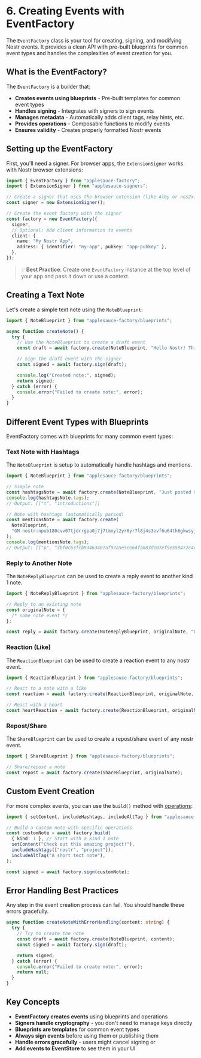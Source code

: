 # 6. Creating Events with EventFactory

The `EventFactory` class is your tool for creating, signing, and modifying Nostr events. It provides a clean API with pre-built blueprints for common event types and handles the complexities of event creation for you.

## What is the EventFactory?

The `EventFactory` is a builder that:

- **Creates events using blueprints** - Pre-built templates for common event types
- **Handles signing** - Integrates with signers to sign events
- **Manages metadata** - Automatically adds client tags, relay hints, etc.
- **Provides operations** - Composable functions to modify events
- **Ensures validity** - Creates properly formatted Nostr events

## Setting up the EventFactory

First, you'll need a signer. For browser apps, the `ExtensionSigner` works with Nostr browser extensions:

```typescript
import { EventFactory } from "applesauce-factory";
import { ExtensionSigner } from "applesauce-signers";

// Create a signer that uses the browser extension (like Alby or nos2x)
const signer = new ExtensionSigner();

// Create the event factory with the signer
const factory = new EventFactory({
  signer,
  // Optional: Add client information to events
  client: {
    name: "My Nostr App",
    address: { identifier: "my-app", pubkey: "app-pubkey" },
  },
});
```

> 💡 **Best Practice**: Create one `EventFactory` instance at the top level of your app and pass it down or use a context.

## Creating a Text Note

Let's create a simple text note using the `NoteBlueprint`:

```typescript
import { NoteBlueprint } from "applesauce-factory/blueprints";

async function createNote() {
  try {
    // Use the NoteBlueprint to create a draft event
    const draft = await factory.create(NoteBlueprint, "Hello Nostr! This is my first note. #introductions");

    // Sign the draft event with the signer
    const signed = await factory.sign(draft);

    console.log("Created note:", signed);
    return signed;
  } catch (error) {
    console.error("Failed to create note:", error);
  }
}
```

## Different Event Types with Blueprints

EventFactory comes with blueprints for many common event types:

### Text Note with Hashtags

The `NoteBlueprint` is setup to automatically handle hashtags and mentions.

```typescript
import { NoteBlueprint } from "applesauce-factory/blueprints";

// Simple note
const hashtagsNote = await factory.create(NoteBlueprint, "Just posted my first note! #introductions");
console.log(hashtagsNote.tags);
// Output: [["t", "introductions"]]

// Note with hashtags (automatically parsed)
const mentionsNote = await factory.create(
  NoteBlueprint,
  "GM nostr:npub180cvv07tjdrrgpa0j7j7tmnyl2yr6yr7l8j4s3evf6u64th6gkwsyjh6w6",
);
console.log(mentionsNote.tags);
// Output: [["p", "3bf0c63fcb93463407af97a5e5ee64fa883d107ef9e558472c4eb9aaaefa459d"]]
```

### Reply to Another Note

The `NoteReplyBlueprint` can be used to create a reply event to another kind 1 note.

```typescript
import { NoteReplyBlueprint } from "applesauce-factory/blueprints";

// Reply to an existing note
const originalNote = {
  /* some note event */
};

const reply = await factory.create(NoteReplyBlueprint, originalNote, "Great point! I totally disagree.");
```

### Reaction (Like)

The `ReactionBlueprint` can be used to create a reaction event to any nostr event.

```typescript
import { ReactionBlueprint } from "applesauce-factory/blueprints";

// React to a note with a like
const reaction = await factory.create(ReactionBlueprint, originalNote, "+");

// React with a heart
const heartReaction = await factory.create(ReactionBlueprint, originalNote, "❤️");
```

### Repost/Share

The `ShareBlueprint` can be used to create a repost/share event of any nostr event.

```typescript
import { ShareBlueprint } from "applesauce-factory/blueprints";

// Share/repost a note
const repost = await factory.create(ShareBlueprint, originalNote);
```

## Custom Event Creation

For more complex events, you can use the `build()` method with [operations](https://hzrd149.github.io/applesauce/typedoc/modules/applesauce-factory.Operations.EventOperations.html):

```typescript
import { setContent, includeHashtags, includeAltTag } from "applesauce-factory/operations";

// Build a custom note with specific operations
const customNote = await factory.build(
  { kind: 1 }, // Start with a kind 1 note
  setContent("Check out this amazing project!"),
  includeHashtags(["nostr", "project"]),
  includeAltTag("A short text note"),
);

const signed = await factory.sign(customNote);
```

## Error Handling Best Practices

Any step in the event creation process can fail. You should handle these errors gracefully.

```typescript
async function createNoteWithErrorHandling(content: string) {
  try {
    // Try to create the note
    const draft = await factory.create(NoteBlueprint, content);
    const signed = await factory.sign(draft);

    return signed;
  } catch (error) {
    console.error("Failed to create note:", error);
    return null;
  }
}
```

## Key Concepts

- **EventFactory creates events** using blueprints and operations
- **Signers handle cryptography** - you don't need to manage keys directly
- **Blueprints are templates** for common event types
- **Always sign events** before using them or publishing them
- **Handle errors gracefully** - users might cancel signing or
- **Add events to EventStore** to see them in your UI
